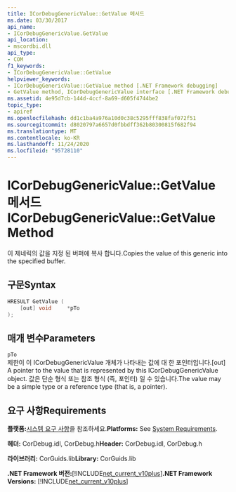 ```yaml
---
title: ICorDebugGenericValue::GetValue 메서드
ms.date: 03/30/2017
api_name:
- ICorDebugGenericValue.GetValue
api_location:
- mscordbi.dll
api_type:
- COM
f1_keywords:
- ICorDebugGenericValue::GetValue
helpviewer_keywords:
- ICorDebugGenericValue::GetValue method [.NET Framework debugging]
- GetValue method, ICorDebugGenericValue interface [.NET Framework debugging]
ms.assetid: 4e95d7cb-144d-4ccf-8a69-d605f4744be2
topic_type:
- apiref
ms.openlocfilehash: dd1c1ba4a976a10d0c38c5295fff838faf072f51
ms.sourcegitcommit: d8020797a6657d0fbbdff362b80300815f682f94
ms.translationtype: MT
ms.contentlocale: ko-KR
ms.lasthandoff: 11/24/2020
ms.locfileid: "95728110"
---
```

# <a name="icordebuggenericvaluegetvalue-method"></a><span data-ttu-id="f0326-102">ICorDebugGenericValue::GetValue 메서드</span><span class="sxs-lookup"><span data-stu-id="f0326-102">ICorDebugGenericValue::GetValue Method</span></span>

<span data-ttu-id="f0326-103">이 제네릭의 값을 지정 된 버퍼에 복사 합니다.</span><span class="sxs-lookup"><span data-stu-id="f0326-103">Copies the value of this generic into the specified buffer.</span></span>  
  
## <a name="syntax"></a><span data-ttu-id="f0326-104">구문</span><span class="sxs-lookup"><span data-stu-id="f0326-104">Syntax</span></span>  
  
```cpp  
HRESULT GetValue (  
    [out] void     *pTo  
);  
```  
  
## <a name="parameters"></a><span data-ttu-id="f0326-105">매개 변수</span><span class="sxs-lookup"><span data-stu-id="f0326-105">Parameters</span></span>  

 `pTo`  
 <span data-ttu-id="f0326-106">제한이 이 ICorDebugGenericValue 개체가 나타내는 값에 대 한 포인터입니다.</span><span class="sxs-lookup"><span data-stu-id="f0326-106">[out] A pointer to the value that is represented by this ICorDebugGenericValue object.</span></span> <span data-ttu-id="f0326-107">값은 단순 형식 또는 참조 형식 (즉, 포인터) 일 수 있습니다.</span><span class="sxs-lookup"><span data-stu-id="f0326-107">The value may be a simple type or a reference type (that is, a pointer).</span></span>  
  
## <a name="requirements"></a><span data-ttu-id="f0326-108">요구 사항</span><span class="sxs-lookup"><span data-stu-id="f0326-108">Requirements</span></span>  

 <span data-ttu-id="f0326-109">**플랫폼:**[시스템 요구 사항](../../get-started/system-requirements.md)을 참조하세요.</span><span class="sxs-lookup"><span data-stu-id="f0326-109">**Platforms:** See [System Requirements](../../get-started/system-requirements.md).</span></span>  
  
 <span data-ttu-id="f0326-110">**헤더:** CorDebug.idl, CorDebug.h</span><span class="sxs-lookup"><span data-stu-id="f0326-110">**Header:** CorDebug.idl, CorDebug.h</span></span>  
  
 <span data-ttu-id="f0326-111">**라이브러리:** CorGuids.lib</span><span class="sxs-lookup"><span data-stu-id="f0326-111">**Library:** CorGuids.lib</span></span>  
  
 <span data-ttu-id="f0326-112">**.NET Framework 버전:**[!INCLUDE[net_current_v10plus](../../../../includes/net-current-v10plus-md.md)]</span><span class="sxs-lookup"><span data-stu-id="f0326-112">**.NET Framework Versions:** [!INCLUDE[net_current_v10plus](../../../../includes/net-current-v10plus-md.md)]</span></span>
